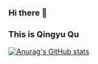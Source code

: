 ### Hi there 👋
### This is Qingyu Qu
[![Anurag's GitHub stats](https://github-readme-stats.vercel.app/api?username=ErikQQY)](https://github.com/anuraghazra/github-readme-stats)

<!--
**ErikQQY/ErikQQY** is a ✨ _special_ ✨ repository because its `README.md` (this file) appears on your GitHub profile.

Here are some ideas to get you started:

- 🔭 I’m currently working on ...
- 🌱 I’m currently learning ...
- 👯 I’m looking to collaborate on ...
- 🤔 I’m looking for help with ...
- 💬 Ask me about ...
- 📫 How to reach me: ...
- 😄 Pronouns: ...
- ⚡ Fun fact: ...
-->
